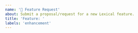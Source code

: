 ```yaml
---
name: '🚀 Feature Request'
about: Submit a proposal/request for a new Lexical feature.
title: 'Feature: '
labels: 'enhancement'
---
```


<!--
   Please provide a clear and concise description of the feature proposal and outline the motivation for the proposal. Is your feature request related to a specific problem? e.g., *"I'm working on X and would like Y to be possible"*. If this is related to another GitHub issue, please link here too.
-->

<!--
    A description of the alternative solutions or features you've considered, if any.
-->

<!--
    Add any other context or screenshots about the feature request.
-->
